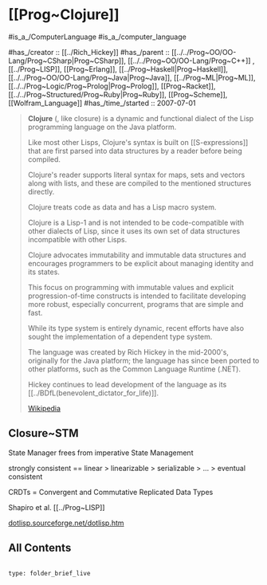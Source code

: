 # [[Prog~Clojure]] 

#is_a_/ComputerLanguage 
#is_a_/computer_language  

#has_/creator :: [[../Rich_Hickey]]
#has_/parent :: [[../../Prog~OO/OO-Lang/Prog~CSharp|Prog~CSharp]], [[../../Prog~OO/OO-Lang/Prog~C++]] , [[../Prog~LISP]], [[Prog~Erlang]], [[../Prog~Haskell|Prog~Haskell]], [[../../Prog~OO/OO-Lang/Prog~Java|Prog~Java]], [[../Prog~ML|Prog~ML]], [[../../Prog~Logic/Prog~Prolog|Prog~Prolog]], [[Prog~Racket]], [[../../Prog~Structured/Prog~Ruby|Prog~Ruby]], [[Prog~Scheme]], [[Wolfram_Language]] 
#has_/time_/started :: 2007-07-01 

> **Clojure** (, like closure) is a dynamic and functional dialect of the Lisp programming language on the Java platform.
> 
> Like most other Lisps, Clojure's syntax is built on [[S-expressions]] that are first parsed into data structures by a reader before being compiled. 
> 
> Clojure's reader supports literal syntax for maps, sets and vectors along with lists, and these are compiled to the mentioned structures directly. 
> 
> Clojure treats code as data and has a Lisp macro system. 
> 
> Clojure is a Lisp-1 and is not intended to be code-compatible with other dialects of Lisp, since it uses its own set of data structures incompatible with other Lisps.
> 
> Clojure advocates immutability and immutable data structures and encourages programmers to be explicit about managing identity and its states. 
> 
> This focus on programming with immutable values and explicit progression-of-time constructs is intended to facilitate developing more robust, especially concurrent, programs that are simple and fast. 
> 
> While its type system is entirely dynamic, recent efforts have also sought the implementation of a dependent type system.
> 
> The language was created by Rich Hickey in the mid-2000's, originally for the Java platform; the language has since been ported to other platforms, such as the Common Language Runtime (.NET). 
> 
> Hickey continues to lead development of the language as its [[../BDfL(benevolent_dictator_for_life)]]. 
>
> [Wikipedia](https://en.wikipedia.org/wiki/Clojure)

## Closure~STM 

State Manager 
frees from imperative State Management 

strongly consistent == linear > linearizable > serializable > ... > eventual consistent

CRDTs = Convergent and Commutative Replicated Data Types 

Shapiro et al. 
[[../Prog~LISP]]

[dotlisp.sourceforge.net/dotlisp.htm](https://dotlisp.sourceforge.net/dotlisp.htm)
## All Contents


```folderv
```

```ccard
type: folder_brief_live
```

